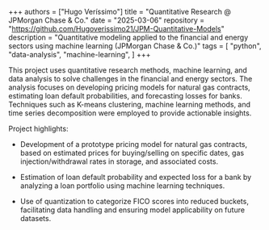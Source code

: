 +++
authors = ["Hugo Veríssimo"]
title = "Quantitative Research @ JPMorgan Chase & Co."
date = "2025-03-06"
repository = "https://github.com/Hugoverissimo21/JPM-Quantitative-Models"
description = "Quantitative modeling applied to the financial and energy sectors using machine learning (JPMorgan Chase & Co.)"
tags = [
    "python",
    "data-analysis",
    "machine-learning",
]
+++

This project uses quantitative research methods, machine learning, and data analysis to solve challenges in the financial and energy sectors. The analysis focuses on developing pricing models for natural gas contracts, estimating loan default probabilities, and forecasting losses for banks. Techniques such as K-means clustering, machine learning methods, and time series decomposition were employed to provide actionable insights.

Project highlights:

- Development of a prototype pricing model for natural gas contracts, based on estimated prices for buying/selling on specific dates, gas injection/withdrawal rates in storage, and associated costs.

- Estimation of loan default probability and expected loss for a bank by analyzing a loan portfolio using machine learning techniques.

- Use of quantization to categorize FICO scores into reduced buckets, facilitating data handling and ensuring model applicability on future datasets.
